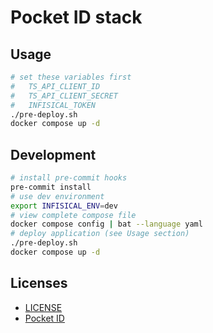 # Pocket ID stack

## Usage

```sh
# set these variables first
#   TS_API_CLIENT_ID
#   TS_API_CLIENT_SECRET
#   INFISICAL_TOKEN
./pre-deploy.sh
docker compose up -d
```

## Development

```sh
# install pre-commit hooks
pre-commit install
# use dev environment
export INFISICAL_ENV=dev
# view complete compose file
docker compose config | bat --language yaml
# deploy application (see Usage section)
./pre-deploy.sh
docker compose up -d
```

## Licenses

- [LICENSE](LICENSE)
- [Pocket ID](https://github.com/pocket-id/pocket-id/blob/main/LICENSE)
